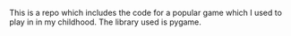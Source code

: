 This is a repo which includes the code for a popular game which I used to play in in my childhood.
The library used is pygame.
